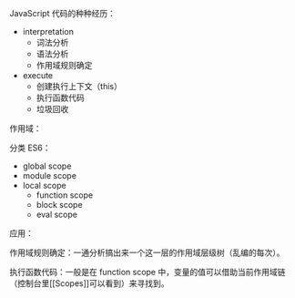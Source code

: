 JavaScript 代码的种种经历：

- interpretation
  - 词法分析
  - 语法分析
  - 作用域规则确定
- execute
  - 创建执行上下文（this）
  - 执行函数代码
  - 垃圾回收



作用域：

分类 ES6：

- global scope
- module scope
- local scope
  - function scope
  - block scope
  - eval scope



应用：

作用域规则确定：一通分析搞出来一个这一层的作用域层级树（乱编的每次）。

执行函数代码：一般是在 function scope 中，变量的值可以借助当前作用域链（控制台里[[Scopes]]可以看到）来寻找到。